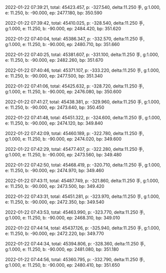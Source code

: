 2022-01-22 07:39:21, total: 45423.457, p: -327.540, delta:11.250 手, g:1.000, e: 11.250, b: -90.000, ep: 2477.180, bp: 350.590

2022-01-22 07:39:42, total: 45410.025, p: -328.540, delta:11.250 手, g:1.000, e: 11.250, b: -90.000, ep: 2484.420, bp: 351.620

2022-01-22 07:40:04, total: 45386.347, p: -332.570, delta:11.250 手, g:1.000, e: 11.250, b: -90.000, ep: 2480.710, bp: 351.660

2022-01-22 07:40:25, total: 45381.607, p: -331.100, delta:11.250 手, g:1.000, e: 11.250, b: -90.000, ep: 2482.260, bp: 351.670

2022-01-22 07:40:46, total: 45371.107, p: -333.220, delta:11.250 手, g:1.000, e: 11.250, b: -90.000, ep: 2477.500, bp: 351.340

2022-01-22 07:41:06, total: 45425.632, p: -328.720, delta:11.250 手, g:1.000, e: 11.250, b: -90.000, ep: 2476.080, bp: 350.600

2022-01-22 07:41:27, total: 45438.381, p: -329.960, delta:11.250 手, g:1.000, e: 11.250, b: -90.000, ep: 2473.640, bp: 350.450

2022-01-22 07:41:48, total: 45451.322, p: -324.600, delta:11.250 手, g:1.000, e: 11.250, b: -90.000, ep: 2474.120, bp: 349.840

2022-01-22 07:42:09, total: 45460.189, p: -322.780, delta:11.250 手, g:1.000, e: 11.250, b: -90.000, ep: 2474.020, bp: 349.600

2022-01-22 07:42:29, total: 45477.407, p: -322.280, delta:11.250 手, g:1.000, e: 11.250, b: -90.000, ep: 2473.560, bp: 349.480

2022-01-22 07:42:50, total: 45468.419, p: -320.710, delta:11.250 手, g:1.000, e: 11.250, b: -90.000, ep: 2474.970, bp: 349.460

2022-01-22 07:43:11, total: 45487.749, p: -321.860, delta:11.250 手, g:1.000, e: 11.250, b: -90.000, ep: 2473.500, bp: 349.420

2022-01-22 07:43:31, total: 45451.281, p: -323.970, delta:11.250 手, g:1.000, e: 11.250, b: -90.000, ep: 2472.350, bp: 349.540

2022-01-22 07:43:53, total: 45463.990, p: -323.770, delta:11.250 手, g:1.000, e: 11.250, b: -90.000, ep: 2468.310, bp: 349.010

2022-01-22 07:44:14, total: 45437.126, p: -325.940, delta:11.250 手, g:1.000, e: 11.250, b: -90.000, ep: 2472.220, bp: 349.770

2022-01-22 07:44:34, total: 45394.806, p: -328.360, delta:11.250 手, g:1.000, e: 11.250, b: -90.000, ep: 2481.080, bp: 351.180

2022-01-22 07:44:56, total: 45360.795, p: -332.790, delta:11.250 手, g:1.000, e: 11.250, b: -90.000, ep: 2480.410, bp: 351.650